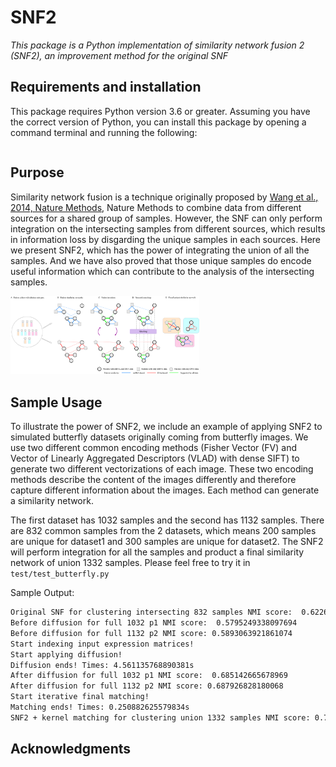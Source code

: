 # SNF2
*This package is a Python implementation of similarity network fusion 2 (SNF2), an improvement method for the original SNF*


## Requirements and installation
This package requires Python version 3.6 or greater. Assuming you have the correct version of Python, you can install this package by opening a command terminal and running the following:
```bash

```

## Purpose
Similarity network fusion is a technique originally proposed by [Wang et al., 2014, Nature Methods](https://www.ncbi.nlm.nih.gov/pubmed/24464287), Nature Methods to combine data from different sources for a shared group of samples. However, the SNF can only perform integration on the intersecting samples from different sources, which results in information loss by disgarding the unique samples in each sources. Here we present SNF2, which has the power of integrating the union of all the samples. And we have also proved that those unique samples do encode useful information which can contribute to the analysis of the intersecting samples.

<img src="https://github.com/rexxxx1234/SNF2/blob/master/image/SNF2_main1.pdf" width="60%" height="60%">


## Sample Usage
To illustrate the power of SNF2, we include an example of applying SNF2 to simulated butterfly datasets originally coming from butterfly images. We use two different common encoding methods (Fisher Vector (FV) and Vector of Linearly Aggregated Descriptors (VLAD) with dense SIFT) to generate two different vectorizations of each image. These two encoding methods describe the content of the images differently and therefore capture different information about the images. Each method can generate a similarity network. 

The first dataset has 1032 samples and the second has 1132 samples. There are 832 common samples from the 2 datasets, which means 200 samples are unique for dataset1 and 300 samples are unique for dataset2. The SNF2 will perform integration for all the samples and product a final similarity network of union 1332 samples. Please feel free to try it in `test/test_butterfly.py`

Sample Output:
```bash
Original SNF for clustering intersecting 832 samples NMI score:  0.6226555202570552
Before diffusion for full 1032 p1 NMI score:  0.5795249338097694
Before diffusion for full 1132 p2 NMI score: 0.5893063921861074
Start indexing input expression matrices!
Start applying diffusion!
Diffusion ends! Times: 4.561135768890381s
After diffusion for full 1032 p1 NMI score:  0.685142665678969
After diffusion for full 1132 p2 NMI score: 0.687926828180068
Start iterative final matching!
Matching ends! Times: 0.250882625579834s
SNF2 + kernel matching for clustering union 1332 samples NMI score: 0.7420092262408033
```



## Acknowledgments

